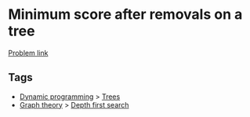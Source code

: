 # Minimum score after removals on a tree

[Problem link](https://leetcode.com/problems/minimum-score-after-removals-on-a-tree)

## Tags

* [Dynamic programming](/README.md#Dynamic_programming) > [Trees](/README.md#Dynamic_programming-Trees)
* [Graph theory](/README.md#Graph_theory) > [Depth first search](/README.md#Graph_theory-Depth_first_search)
